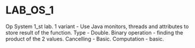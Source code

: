 # LAB_OS_1
 Op System 1_st lab. 1 variant - Use Java monitors, threads and attributes to store result of the function. 
 Type - Double.
 Binary operation - finding the product of the 2 values.
 Cancelling - Basic. Computation - basic.
